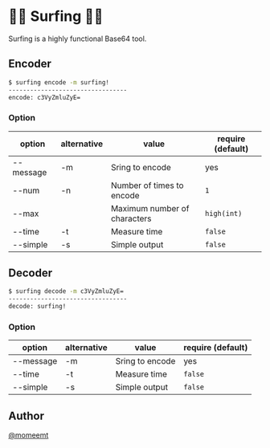 # 🏄‍♂️ Surfing 🏄‍♂️
Surfing is a highly functional Base64 tool.

## Encoder

```bash
$ surfing encode -m surfing!
---------------------------------
encode: c3VyZmluZyE=
```

### Option

| option | alternative | value | require (default) |
| --- | --- | --- | --- |
| --message | -m | Sring to encode | yes |
| --num | -n | Number of times to encode | `1` |
| --max | | Maximum number of characters | `high(int)` |
| --time | -t | Measure time | `false` |
| --simple | -s | Simple output | `false` |

## Decoder

```bash
$ surfing decode -m c3VyZmluZyE=
---------------------------------
decode: surfing!
```

### Option

| option | alternative | value | require (default) |
| --- | --- | --- | --- |
| --message | -m | Sring to encode | yes |
| --time | -t | Measure time | `false` |
| --simple | -s | Simple output | `false` |

## Author
[@momeemt](https://twitter.com/momeemt)